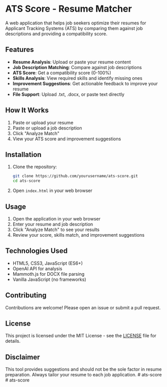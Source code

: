# ATS Score - Resume Matcher

A web application that helps job seekers optimize their resumes for Applicant Tracking Systems (ATS) by comparing them against job descriptions and providing a compatibility score.

## Features

- **Resume Analysis**: Upload or paste your resume content
- **Job Description Matching**: Compare against job descriptions
- **ATS Score**: Get a compatibility score (0-100%)
- **Skills Analysis**: View required skills and identify missing ones
- **Improvement Suggestions**: Get actionable feedback to improve your resume
- **File Support**: Upload .txt, .docx, or paste text directly

## How It Works

1. Paste or upload your resume
2. Paste or upload a job description
3. Click "Analyze Match"
4. View your ATS score and improvement suggestions

## Installation

1. Clone the repository:
   ```bash
   git clone https://github.com/yourusername/ats-score.git
   cd ats-score
   ```

2. Open `index.html` in your web browser

## Usage

1. Open the application in your web browser
2. Enter your resume and job description
3. Click "Analyze Match" to see your results
4. Review your score, skills match, and improvement suggestions

## Technologies Used

- HTML5, CSS3, JavaScript (ES6+)
- OpenAI API for analysis
- Mammoth.js for DOCX file parsing
- Vanilla JavaScript (no frameworks)

## Contributing

Contributions are welcome! Please open an issue or submit a pull request.

## License

This project is licensed under the MIT License - see the [LICENSE](LICENSE) file for details.

## Disclaimer

This tool provides suggestions and should not be the sole factor in resume preparation. Always tailor your resume to each job application.
#   a t s - s c o r e  
 #   a t s - s c o r e  
 